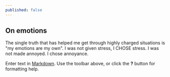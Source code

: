 ```yaml
---
published: false
---
```

## On emotions

The single truth that has helped me get through highly charged situations is "my emotions are my own". I was not given stress, I CHOSE stress. I was not made annoyed. I chose annoyance. 

Enter text in [Markdown](http://daringfireball.net/projects/markdown/). Use the toolbar above, or click the **?** button for formatting help.
